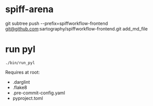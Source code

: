 # spiff-arena


git subtree push --prefix=spiffworkflow-frontend git@github.com:sartography/spiffworkflow-frontend.git add_md_file

# run pyl
`./bin/run_pyl`

Requires at root:
- .darglint
- .flake8
- .pre-commit-config.yaml
- pyproject.toml
